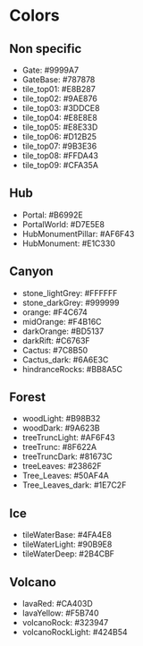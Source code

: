 # Colors

## Non specific

- Gate: #9999A7
- GateBase: #787878
- tile_top01: #E8B287
- tile_top02: #9AE876
- tile_top03: #3DDCE8
- tile_top04: #E8E8E8
- tile_top05: #E8E33D
- tile_top06: #D12B25
- tile_top07: #9B3E36
- tile_top08: #FFDA43
- tile_top09: #CFA35A

## Hub

- Portal: #B6992E
- PortalWorld: #D7E5E8
- HubMonumentPillar: #AF6F43
- HubMonument: #E1C330


## Canyon

- stone_lightGrey: #FFFFFF
- stone_darkGrey: #999999
- orange: #F4C674
- midOrange: #F4B16C
- darkOrange: #BD5137
- darkRift: #C6763F
- Cactus: #7C8B50
- Cactus_dark: #6A6E3C
- hindranceRocks: #BB8A5C

## Forest

- woodLight: #B98B32
- woodDark: #9A623B
- treeTruncLight: #AF6F43
- treeTrunc: #8F622A
- treeTruncDark: #81673C
- treeLeaves: #23862F
- Tree_Leaves: #50AF4A
- Tree_Leaves_dark: #1E7C2F

## Ice

- tileWaterBase: #4FA4E8
- tileWaterLight: #90B9E8
- tileWaterDeep: #2B4CBF


## Volcano

- lavaRed: #CA403D
- lavaYellow: #F5B740
- volcanoRock: #323947
- volcanoRockLight: #424B54
